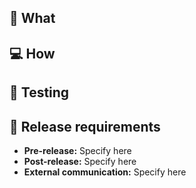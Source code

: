 <!--
  What does this PR add, remove, and/or change?
-->
## :rocket: What

<!--
  How was the change described above implemented?
-->
## :computer: How

<!--
  How have I ensured release and ongoing quality of this change?
-->
## :microscope: Testing

<!--
  For each of the categories of requirements, please specify what is required or write "none".

  Pre-release requirements - Are there any changes need to be made or or rolled out before release of this PR?
  - In most cases, before feature flags, Django fields, or internal APIs are deleted, all usages of them should be removed.
  - Link to any PRs that need to be merged and fully deployed before this PR can be merged.

  Post-release requirements - Does anything need to be changed or configured after this PR is merged for it to be fully rolled out?
  - E.g. does a feature flag need to be enabled, a constance value updated, or a management command run?
  - Please include *when* this should happen (e.g. immediately after a deploy, or are there other dependencies or tests that need to take place).
  - Does this change require an image tag update?

  External communication - Does this PR require a docs update, a changelog post, or reaching out to impacted customers?
-->
## :ship: Release requirements

- **Pre-release:** Specify here
- **Post-release:** Specify here
- **External communication:** Specify here
